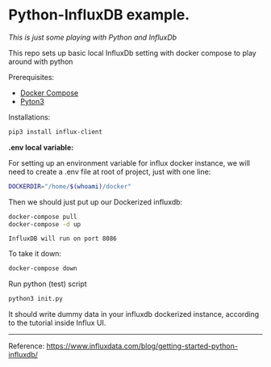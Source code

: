 # Python-InfluxDB example.
_This is just some playing with Python and InfluxDb_

This repo sets up basic local InfluxDb setting with docker compose to play around with python 

Prerequisites: 

- [Docker Compose](https://docs.docker.com/compose) 
- [Pyton3](https://www.python.org/downloads/)

Installations: 
```bash
pip3 install influx-client
```
**.env local variable:**

For setting up an environment variable for influx docker instance, we will need to create a .env file at root of project, just with one line:

```bash
DOCKERDIR="/home/$(whoami)/docker"
```

Then we should just put up our Dockerized influxdb:

```bash
docker-compose pull
docker-compose -d up
```
`InfluxDB will run on port 8086`


To take it down: 
```bash
docker-compose down
```
Run python (test) script

```bash
python3 init.py
```
It should write dummy data in your influxdb dockerized instance, according to the tutorial inside Influx UI.

---
Reference: https://www.influxdata.com/blog/getting-started-python-influxdb/
